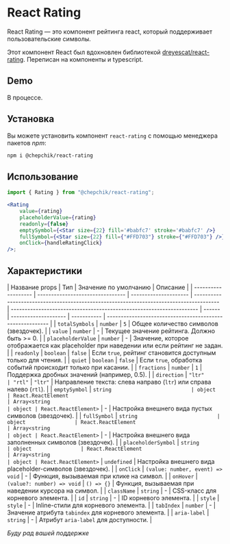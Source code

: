 # React Rating

React Rating — это компонент рейтинга react, который поддерживает пользовательские символы.

Этот компонент React был вдохновлен библиотекой [dreyescat/react-rating](https://github.com/dreyescat/react-rating). Переписан на компоненты и typescript.

## Demo

В процессе.

## Установка

Вы можете установить компонент `react-rating` с помощью менеджера пакетов _npm_:

```bash
npm i @chepchik/react-rating
```

## Использование

```jsx
import { Rating } from "@chepchik/react-rating";

<Rating
	value={rating}
	placeholderValue={rating}
	readonly={false}
	emptySymbol={<Star size={22} fill='#babfc7' stroke='#babfc7' />}
	fullSymbol={<Star size={22} fill={"#FFD703"} stroke={"#FFD703"} />}
	onClick={handleRatingClick}
/>;
```

## Характеристики

| Название props      | Тип                              | Значение по умолчанию | Описание                                                                                |
| ------------------- | -------------------------------- | --------------------- | --------------------------------------------------------------------------------------- | -------------------------------------------------------------------- | ------ | -------------------- | ----------- | --------------------------------------------------------- |
| `totalSymbols`      | `number`                         | `5`                   | Общее количество символов (звездочек).                                                  |
| `value`             | `number`                         | -                     | Текущее значение рейтинга. Должно быть >= 0.                                            |
| `placeholderValue`  | `number`                         | -                     | Значение, которое отображается как placeholder при наведении или если рейтинг не задан. |
| `readonly`          | `boolean`                        | `false`               | Если `true`, рейтинг становится доступным только для чтения.                            |
| `quiet`             | `boolean`                        | `false`               | Если `true`, обработка событий происходит только при касании.                           |
| `fractions`         | `number`                         | `1`                   | Поддержка дробных значений (например, 0.5).                                             |
| `direction`         | `"ltr"                           | "rtl"`                | `"ltr"`                                                                                 | Направление текста: слева направо (`ltr`) или справа налево (`rtl`). |
| `emptySymbol`       | `string                          | object                | React.ReactElement                                                                      | Array<string                                                         | object | React.ReactElement>` | -           | Настройка внешнего вида пустых символов (звездочек).      |
| `fullSymbol`        | `string                          | object                | React.ReactElement                                                                      | Array<string                                                         | object | React.ReactElement>` | -           | Настройка внешнего вида заполненных символов (звездочек). |
| `placeholderSymbol` | `string                          | object                | React.ReactElement                                                                      | Array<string                                                         | object | React.ReactElement>` | `undefined` | Настройка внешнего вида placeholder-символов (звездочек). |
| `onClick`           | `(value: number, event) => void` | -                     | Функция, вызываемая при клике на символ.                                                |
| `onHover`           | `(value?: number) => void`       | `() => {}`            | Функция, вызываемая при наведении курсора на символ.                                    |
| `className`         | `string`                         | -                     | CSS-класс для корневого элемента.                                                       |
| `id`                | `string`                         | -                     | ID корневого элемента.                                                                  |
| `style`             | `style`                          | -                     | Inline-стили для корневого элемента.                                                    |
| `tabIndex`          | `number`                         | -                     | Значение атрибута `tabindex` для корневого элемента.                                    |
| `aria-label`        | `string`                         | -                     | Атрибут `aria-label` для доступности.                                                   |

_Буду рад вашей поддержке_
